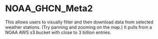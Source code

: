 # NOAA_GHCN_Meta2

This allows users to visually filter and then download data from selected weather stations.  (Try panning and zooming on the map.)  It pulls from a NOAA AWS s3 bucket with close to 3 billion entries.  
